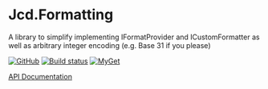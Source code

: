 # Jcd.Formatting
A library to simplify implementing IFormatProvider and ICustomFormatter as well as arbitrary integer encoding (e.g. Base 31 if you please)

[![GitHub](https://img.shields.io/github/license/jason-c-daniels/Jcd.Formatting)](https://github.com/jason-c-daniels/Jcd.Formatting/blob/main/LICENSE)
[![Build status](https://ci.appveyor.com/api/projects/status/5lhmo0cnj8wc80yn?svg=true)](https://ci.appveyor.com/project/jason-c-daniels/jcd-formatting)
[![MyGet](https://img.shields.io/myget/jason-c-daniels/v/Jcd.Formatting)](https://www.myget.org/feed/jason-c-daniels/package/nuget/Jcd.Formatting)

[API Documentation](https://github.com/jason-c-daniels/Jcd.Formatting/blob/main/docs/Jcd_Formatting.md)
